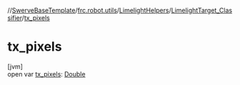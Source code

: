//[SwerveBaseTemplate](../../../../index.md)/[frc.robot.utils](../../index.md)/[LimelightHelpers](../index.md)/[LimelightTarget_Classifier](index.md)/[tx_pixels](tx_pixels.md)

# tx_pixels

[jvm]\
open var [tx_pixels](tx_pixels.md): [Double](https://kotlinlang.org/api/latest/jvm/stdlib/kotlin/-double/index.html)

